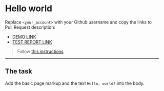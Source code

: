 # Hello world
Replace `<your_account>` with your Github username and copy the links to Pull Request description:
- [DEMO LINK](https://PolinaKM.github.io/layout_hello-world/)
- [TEST REPORT LINK](https://PolinaKM.github.io/layout_hello-world/report/html_report/)

> Follow [this instructions](https://mate-academy.github.io/layout_task-guideline/#how-to-solve-the-layout-tasks-on-github)
___

## The task 
Add the basic page markup and the text `Hello, world!` into the body.
